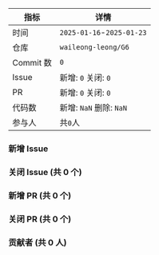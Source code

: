 | 指标 | 详情 |
| --- | --- |
|时间| `2025-01-16`-`2025-01-23` |
|仓库|`waileong-leong/G6`|
|Commit 数|`0`|
|Issue|新增: `0` 关闭: `0`|
|PR|新增: `0` 关闭: `0`|
|代码数|新增: `NaN` 删除: `NaN`|
|参与人|共`0`人|
### 新增 Issue



### 关闭 Issue (共 0 个)



### 新增 PR (共 0 个)



### 关闭 PR (共 0 个)



### 贡献者 (共 0 人)



